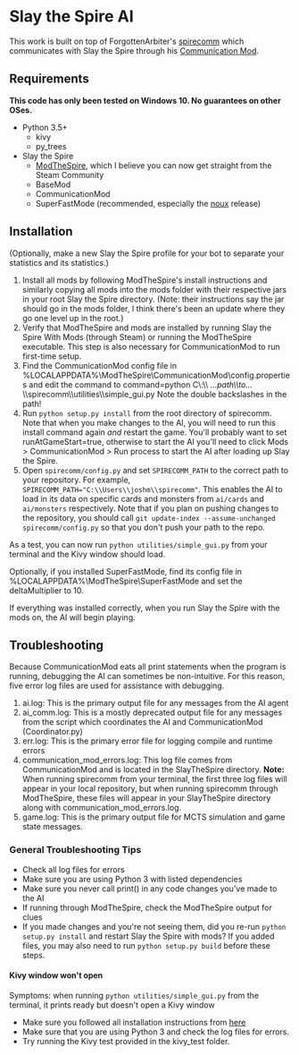 # Slay the Spire AI
This work is built on top of ForgottenArbiter's [spirecomm](https://github.com/ForgottenArbiter/spirecomm) which communicates with Slay the Spire through his [Communication Mod](https://github.com/ForgottenArbiter/CommunicationMod).

## Requirements
**This code has only been tested on Windows 10. No guarantees on other OSes.**

* Python 3.5+
    * kivy
    * py_trees
* Slay the Spire
    * [ModTheSpire](https://github.com/kiooeht/ModTheSpire), which I believe you can now get straight from the Steam Community
    * BaseMod
    * CommunicationMod
    * SuperFastMode (recommended, especially the [noux](https://github.com/Skrelpoid/SuperFastMode/releases/tag/noux999.0.0) release)

## Installation

(Optionally, make a new Slay the Spire profile for your bot to separate your statistics and its statistics.)

1. Install all mods by following ModTheSpire's install instructions and similarly copying all mods into the mods folder with their respective jars in your root Slay the Spire directory. (Note: their instructions say the jar should go in the mods folder, I think there's been an update where they go one level up in the root.)
2. Verify that ModTheSpire and mods are installed by running Slay the Spire With Mods (through Steam) or running the ModTheSpire executable. This step is also necessary for CommunicationMod to run first-time setup.
3. Find the CommunicationMod config file in %LOCALAPPDATA%\ModTheSpire\CommunicationMod\config.properties and edit the command to command=python C\\:\\\\ _...path\\\\to..._ \\\\spirecomm\\\\utilities\\\\simple_gui.py Note the double backslashes in the path!
4. Run `python setup.py install` from the root directory of spirecomm. Note that when you make changes to the AI, you will need to run this install command again *and* restart the game. You'll probably want to set runAtGameStart=true, otherwise to start the AI you'll need to click Mods > CommunicationMod > Run process to start the AI after loading up Slay the Spire.
5. Open `spirecomm/config.py` and set `SPIRECOMM_PATH` to the correct path to your repository. For example, `SPIRECOMM_PATH="C:\\Users\\joshm\\spirecomm"`. This enables the AI to load in its data on specific cards and monsters from `ai/cards` and `ai/monsters` respectively. Note that if you plan on pushing changes to the repository, you should call `git update-index --assume-unchanged spirecomm/config.py` so that you don't push your path to the repo.

As a test, you can now run `python utilities/simple_gui.py` from your terminal and the Kivy window should load.

Optionally, if you installed SuperFastMode, find its config file in %LOCALAPPDATA%\ModTheSpire\SuperFastMode and set the  deltaMultiplier to 10.

If everything was installed correctly, when you run Slay the Spire with the mods on, the AI will begin playing.


## Troubleshooting
Because CommunicationMod eats all print statements when the program is running, debugging the AI can sometimes be non-intuitive. For this reason, five error log files are used for assistance with debugging.
1. ai.log: This is the primary output file for any messages from the AI agent
2. ai_comm.log: This is a mostly deprecated output file for any messages from the script which coordinates the AI and CommunicationMod (Coordinator.py)
3. err.log: This is the primary error file for logging compile and runtime errors
4. communication_mod_errors.log: This log file comes from CommunicationMod and is located in the SlayTheSpire directory.
**Note:** When running spirecomm from your terminal, the first three log files will appear in your local repository, but when running spirecomm through ModTheSpire, these files will appear in your SlayTheSpire directory along with communication_mod_errors.log.
5. game.log: This is the primary output file for MCTS simulation and game state messages.

### General Troubleshooting Tips
- Check all log files for errors
- Make sure you are using Python 3 with listed dependencies
- Make sure you never call print() in any code changes you've made to the AI
- If running through ModTheSpire, check the ModTheSpire output for clues
- If you made changes and you're not seeing them, did you re-run `python setup.py install` and restart Slay the Spire with mods? If you added files, you may also need to run `python setup.py build` before these steps.

#### Kivy window won't open
Symptoms: when running `python utilities/simple_gui.py` from the terminal, it prints ready but doesn't open a Kivy window

- Make sure you followed all installation instructions from [here](https://kivy.org/doc/stable/installation/installation-windows.html)
- Make sure that you are using Python 3 and check the log files for errors.
- Try running the Kivy test provided in the kivy_test folder.
